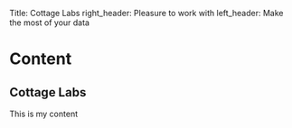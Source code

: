 Title: Cottage Labs
right_header: Pleasure to work with
left_header: Make the most of your data

# Content
## Cottage Labs
This is my content